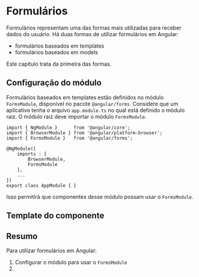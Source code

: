 # Formulários

Formulários representam uma das formas mais utilizadas para receber dados do usuário. Há duas formas de utilizar formulários em Angular:

* formulários baseados em templates
* formulários baseados em models

Este capítulo trata da primeira das formas.

## Configuração do módulo

Formulários baseados em templates estão definidos no módulo `FormsModule`, disponível no pacote `@angular/forms`. Considere que um aplicativo tenha o arquivo `app.module.ts` no qual está definido o módulo raiz. O módulo raiz deve importar o módulo `FormsModule`.

```
import { NgModule }      from '@angular/core';
import { BrowserModule } from '@angular/platform-browser';
import { FormsModule }   from '@angular/forms';

@NgModule({
    imports : [
        BrowserModule,
        FormsModule
    ],
    ...
})
export class AppModule { }
```

Isso permitirá que componentes desse módulo possam usar o `FormsModule`.

## Template do componente



## Resumo

Para utilizar formulários em Angular:

1. Configurar o módulo para usar o `FormsModule`
2. 


